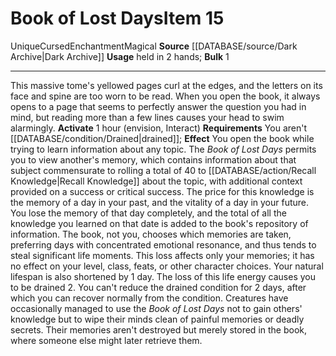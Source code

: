 ﻿---
bulk: '1'
id: '1640'
item_category: Cursed Items
level: '15'
name: Book of Lost Days
rarity: Unique
school: Enchantment
source: '[[DATABASE/source/Dark Archive|Dark Archive]]'
subcategory: curseditem
trait:
- '[[DATABASE/trait/Cursed|Cursed]]'
- '[[DATABASE/trait/Enchantment|Enchantment]]'
- '[[DATABASE/trait/Magical|Magical]]'
- '[[DATABASE/trait/Unique|Unique]]'
type: Item
usage: held in 2 hands

---
# Book of Lost Days<span class="item-type">Item 15</span>

<span class="trait-unique item-trait">Unique</span><span class="item-trait">Cursed</span><span class="item-trait">Enchantment</span><span class="item-trait">Magical</span>
**Source** [[DATABASE/source/Dark Archive|Dark Archive]]
**Usage** held in 2 hands; **Bulk** 1

---
This massive tome's yellowed pages curl at the edges, and the letters on its face and spine are too worn to be read. When you open the book, it always opens to a page that seems to perfectly answer the question you had in mind, but reading more than a few lines causes your head to swim alarmingly.
**Activate** 1 hour (envision, Interact) **Requirements** You aren't [[DATABASE/condition/Drained|drained]]; **Effect** You open the book while trying to learn information about any topic. The _Book of Lost Days_ permits you to view another's memory, which contains information about that subject commensurate to rolling a total of 40 to [[DATABASE/action/Recall Knowledge|Recall Knowledge]] about the topic, with additional context provided on a success or critical success.
 The price for this knowledge is the memory of a day in your past, and the vitality of a day in your future. You lose the memory of that day completely, and the total of all the knowledge you learned on that date is added to the book's repository of information. The book, not you, chooses which memories are taken, preferring days with concentrated emotional resonance, and thus tends to steal significant life moments. This loss affects only your memories; it has no effect on your level, class, feats, or other character choices.
 Your natural lifespan is also shortened by 1 day. The loss of this life energy causes you to be drained 2. You can't reduce the drained condition for 2 days, after which you can recover normally from the condition.
 Creatures have occasionally managed to use the _Book of Lost Days_ not to gain others' knowledge but to wipe their minds clean of painful memories or deadly secrets. Their memories aren't destroyed but merely stored in the book, where someone else might later retrieve them.